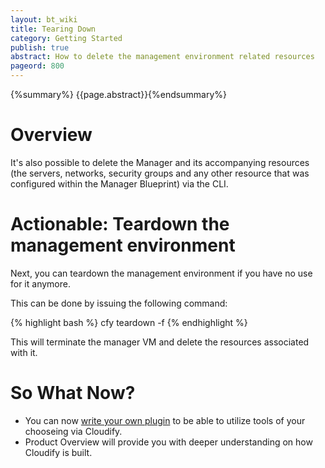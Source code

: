 ```yaml
---
layout: bt_wiki
title: Tearing Down
category: Getting Started
publish: true
abstract: How to delete the management environment related resources
pageord: 800
---
```

{%summary%} {{page.abstract}}{%endsummary%}


# Overview

It's also possible to delete the Manager and its accompanying resources (the servers, networks, security groups and any other resource that was configured within the Manager Blueprint) via the CLI.


# Actionable: Teardown the management environment

Next, you can teardown the management environment if you have no use for it anymore.

This can be done by issuing the following command:

{% highlight bash %}
cfy teardown -f
{% endhighlight %}

This will terminate the manager VM and delete the resources associated with it.

# So What Now?

* You can now [write your own plugin](plugins-authoring.html) to be able to utilize tools of your chooseing via Cloudify.
* Product Overview will provide you with deeper understanding on how Cloudify is built.